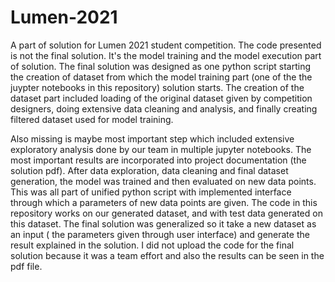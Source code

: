 # Lumen-2021
A part of solution for Lumen 2021 student competition.
The code presented is not the final solution.
It's the model training and the model execution part of solution.
The final solution was designed as one python script starting the creation of dataset from which the model training part (one of the the juypter notebooks in this repository) solution starts.
The creation of the dataset part included loading of the original dataset given by competition designers, doing extensive data cleaning  and analysis, and finally creating filtered dataset used for model training.

Also missing is maybe most important step which included extensive exploratory analysis done by our team in multiple jupyter notebooks. The most important results are incorporated into project documentation (the solution pdf).
After data exploration, data cleaning and final dataset generation, the  model was trained and then evaluated on new data points. This was all part of unified python script with implemented interface through which a parameters of new data points are given.
The code in this repository works on our generated dataset, and with test data generated on this dataset.
The final solution was generalized so it take a new dataset as an input ( the parameters given through user interface) and generate the result explained in the solution.
I did not upload the code for the final solution because it was a team effort and also the results can be seen in the pdf file.
